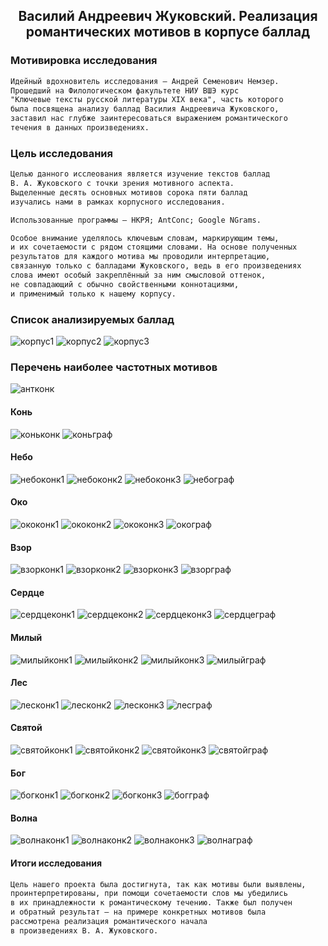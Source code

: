 ## <center> Василий Андреевич Жуковский. Реализация романтических мотивов в корпусе баллад 

### Мотивировка исследования

```markdown
Идейный вдохновитель исследования – Андрей Семенович Немзер.
Прошедший на Филологическом факультете НИУ ВШЭ курс
"Ключевые тексты русской литературы XIX века", часть которого
была посвящена анализу баллад Василия Андреевича Жуковского, 
заставил нас глубже заинтересоваться выражением романтического
течения в данных произведениях.
```

### Цель исследования

```markdown
Целью данного исслеования является изучение текстов баллад
В. А. Жуковского с точки зрения мотивного аспекта.
Выделенные десять основных мотивов сорока пяти баллад 
изучались нами в рамках корпусного исследования.

Использованные программы – НКРЯ; AntConc; Google NGrams.

Особое внимание уделялось ключевым словам, маркирующим темы,
и их сочетаемости с рядом стоящими словами. На основе полученных
результатов для каждого мотива мы проводили интерпретацию,
связанную только с балладами Жуковского, ведь в его произведениях
слова имеют особый закреплённый за ним смысловой оттенок,
не совпадающий с обычно свойственными коннотациями,
и применимый только к нашему корпусу. 
```

### Список анализируемых баллад

![корпус1](corpus1.jpg)
![корпус2](corpus2.jpg)
![корпус3](corpus3.jpg)

### Перечень наиболее частотных мотивов

![антконк](antconc.jpg)

#### Конь

![коньконк](konconc1.jpg)
![коньграф](kongraph.jpg)

#### Небо

![небоконк1](neboconc1.jpg)
![небоконк2](neboconc2.jpg)
![небоконк3](neboconc3.jpg)
![небограф](nebograph.jpg)

#### Око

![ококонк1](okoconc1.jpg)
![ококонк2](okoconc2.jpg)
![ококонк3](okoconc3.jpg)
![окограф](okograph.jpg)

#### Взор

![взорконк1](vzorconc1.jpg)
![взорконк2](vzorconc2.jpg)
![взорконк3](vzorconc3.jpg)
![взорграф](vzorgraph.jpg)

#### Сердце

![сердцеконк1](cerdceconc1.jpg)
![сердцеконк2](cerdceconc2.jpg)
![сердцеконк3](cerdceconc3.jpg)
![сердцеграф](cerdcegraph.jpg)

#### Милый

![милыйконк1](miliyconc1.jpg)
![милыйконк2](miliyconc2.jpg)
![милыйконк3](miliyconc3.jpg)
![милыйграф](miliygraph.jpg)

#### Лес

![лесконк1](lesconc1.jpg)
![лесконк2](lesconc2.jpg)
![лесконк3](lesconc3.jpg)
![лесграф](lesgraph.jpg)

#### Святой

![святойконк1](svatoiconc1.jpg)
![святойконк2](svatoiconc2.jpg)
![святойконк3](svatoiconc3.jpg)
![святойграф](svatoigraph.jpg)

#### Бог

![богконк1](bogconc1.jpg)
![богконк2](bogconc2.jpg)
![богконк3](bogconc3.jpg)
![богграф](boggraph.jpg)

#### Волна

![волнаконк1](volnaconc1.jpg)
![волнаконк2](volnaconc2.jpg)
![волнаконк3](volnaconc3.jpg)
![волнаграф](volnagraph.jpg)

#### Итоги исследования

```markdown
Цель нашего проекта была достигнута, так как мотивы были выявлены,
проинтерпретированы, при помощи сочетаемости слов мы убедились
в их принадлежности к романтическому течению. Также был получен
и обратный результат – на примере конкретных мотивов была
рассмотрена реализация романтического начала
в произведениях В. А. Жуковского.
```
